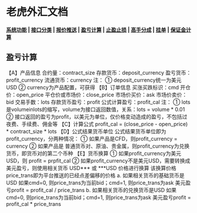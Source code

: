# <span id = "liucheng">老虎外汇文档</span>

#### [系统功能](/) |  [接口分类](/api/category.html) | [报价推送](/quote.html) | [盈亏计算](/formula.html) | [止盈止损](/level.html) | [高手分成](/bouns.html) | [挂单](/pending.html) | [保证金计算](/ouccupy_asset.html)

## 盈亏计算

【A】产品信息 
合约量：contract_size 
存款货币：deposit_currency 
盈亏货币：profit_currency 
流通货币：currency 
注： 
① deposit_currency统一为美元USD 
② currency为产品配置，可获得 
【B】订单信息 
买涨买跌标识：cmd 
开仓价：open_price 
平仓价或市场价：close_price 
市场价买价：ask 
市场价卖价：bid 
交易手数：lots 
存款货币盈亏：profit 
公式计算盈亏：profit_cal 
注： 
① lots是volumeinlots的缩写，volume为接口返回数值，关系：lots = volume * 0.01 
② 接口返回的盈亏为profit，以美元为单位，仅价格变动造成的盈亏，不包括过夜费、手续费、佣金等 
【C】计算公式 
profit_cal = (close_price - open_price) * contract_size * lots 
【D】公式结果货币单位 
公式结果货币单位即为profit_currency，分两种情况： 
① 如果产品是CFD，则profit_currency = currency 
② 如果产品是 普通货币对、原油、贵金属，则profit_currency为兑换货币，即货币对的第二个币种 
【E】货币换算 
① 如果profit_currency为美元USD，则 profit = prpfit_cal 
② 如果profit_currency不是美元USD，需要转换成美元盈亏，则使用相关货币 USD*** 或 ***USD 价格进行换算 
该换算价格price_trans即为平台推送的已经点差偏移的价格 
a. 如果相关货币的基础货币是USD 
如果cmd=0, 则price_trans为当前bid；cmd=1, 则price_trans为ask 
美元盈亏profit = profit_cal / price_trans 
b. 如果相关货币的兑换货币是USD 
如果cmd=0, 则price_trans为当前bid；cmd=1, 则price_trans为ask 
美元盈亏profit = profit_cal * price_trans